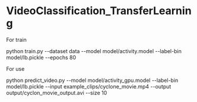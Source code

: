 # VideoClassification_TransferLearning

For train

 python train.py --dataset data --model model/activity.model --label-bin model/lb.pickle --epochs 80
 
 
For use 

 python predict_video.py --model model/activity_gpu.model --label-bin model/lb.pickle --input example_clips/cyclone_movie.mp4 --output output/cyclon_movie_output.avi --size 10
 
 
